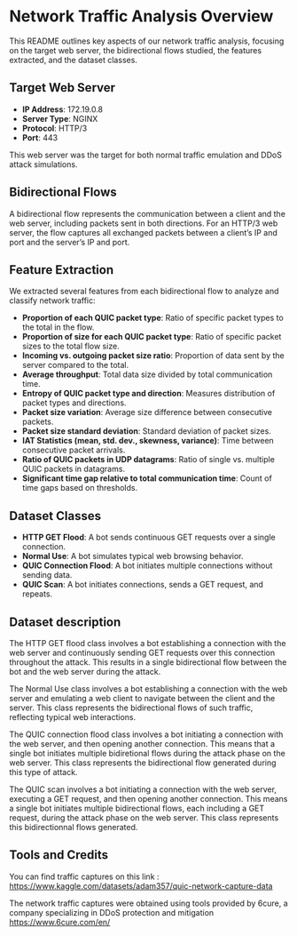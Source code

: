 # Network Traffic Analysis Overview

This README outlines key aspects of our network traffic analysis, focusing on the target web server, the bidirectional flows studied, the features extracted, and the dataset classes.

## Target Web Server

- **IP Address**: 172.19.0.8
- **Server Type**: NGINX
- **Protocol**: HTTP/3
- **Port**: 443

This web server was the target for both normal traffic emulation and DDoS attack simulations.

## Bidirectional Flows

A bidirectional flow represents the communication between a client and the web server, including packets sent in both directions. For an HTTP/3 web server, the flow captures all exchanged packets between a client’s IP and port and the server’s IP and port.

## Feature Extraction

We extracted several features from each bidirectional flow to analyze and classify network traffic:

- **Proportion of each QUIC packet type**: Ratio of specific packet types to the total in the flow.
- **Proportion of size for each QUIC packet type**: Ratio of specific packet sizes to the total flow size.
- **Incoming vs. outgoing packet size ratio**: Proportion of data sent by the server compared to the total.
- **Average throughput**: Total data size divided by total communication time.
- **Entropy of QUIC packet type and direction**: Measures distribution of packet types and directions.
- **Packet size variation**: Average size difference between consecutive packets.
- **Packet size standard deviation**: Standard deviation of packet sizes.
- **IAT Statistics (mean, std. dev., skewness, variance)**: Time between consecutive packet arrivals.
- **Ratio of QUIC packets in UDP datagrams**: Ratio of single vs. multiple QUIC packets in datagrams.
- **Significant time gap relative to total communication time**: Count of time gaps based on thresholds.

## Dataset Classes

- **HTTP GET Flood**: A bot sends continuous GET requests over a single connection.
- **Normal Use**: A bot simulates typical web browsing behavior.
- **QUIC Connection Flood**: A bot initiates multiple connections without sending data.
- **QUIC Scan**: A bot initiates connections, sends a GET request, and repeats.


## Dataset description

 The HTTP GET flood class involves a bot establishing a connection with the web server and continuously sending GET requests over this connection throughout the attack. This results in a single bidirectional flow between the bot and the web server during the attack.

 The Normal Use class involves a bot establishing a connection with the web server and emulating a web client to navigate between the client and the server. This class represents the bidirectional flows of such traffic, reflecting typical web interactions.

 The QUIC connection flood class involves a bot initiating a connection with the web server, and then opening another connection. This means that a single bot initiates multiple bidiretional flows during the attack phase on the web server. This class represents the bidirectional flow generated during this type of attack.

 The QUIC scan involves a bot initiating a connection with the web server, executing a GET request, and then opening another connection. This means a single bot initiates multiple bidirectional flows, each including a GET request, during the attack phase on the web server. This class represents this bidirectionnal flows generated. 

## Tools and Credits

You can find traffic captures on this link : 
https://www.kaggle.com/datasets/adam357/quic-network-capture-data

The network traffic captures were obtained using tools provided by 6cure, a company specializing in DDoS protection and mitigation 
https://www.6cure.com/en/

